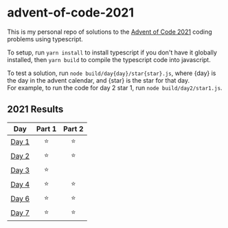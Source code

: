 # advent-of-code-2021

This is my personal repo of solutions to the [Advent of Code 2021](https://adventofcode.com/2021) coding problems using typescript.

To setup, run `yarn install` to install typescript if you don't have it globally installed, then `yarn build` to compile the typescript code into javascript.

To test a solution, run `node build/day{day}/star{star}.js`, where {day} is the day in the advent calendar, and {star} is the star for that day.  
For example, to run the code for day 2 star 1, run `node build/day2/star1.js`.

<!--- advent_readme_stars table --->
## 2021 Results

| Day | Part 1 | Part 2 |
| :---: | :---: | :---: |
| [Day 1](https://adventofcode.com/2021/day/1) | ⭐ | ⭐ |
| [Day 2](https://adventofcode.com/2021/day/2) | ⭐ | ⭐ |
| [Day 3](https://adventofcode.com/2021/day/3) | ⭐ |   |
| [Day 4](https://adventofcode.com/2021/day/4) | ⭐ | ⭐ |
| [Day 6](https://adventofcode.com/2021/day/6) | ⭐ | ⭐ |
| [Day 7](https://adventofcode.com/2021/day/7) | ⭐ | ⭐ |
<!--- advent_readme_stars table --->
